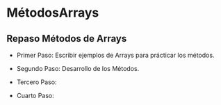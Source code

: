 # MétodosArrays


## Repaso Métodos de Arrays

- Primer Paso: Escribir ejemplos de Arrays para prácticar los métodos.

- Segundo Paso: Desarrollo de los Métodos.

- Tercero Paso:

- Cuarto Paso: